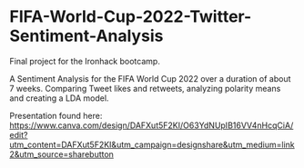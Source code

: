 # FIFA-World-Cup-2022-Twitter-Sentiment-Analysis
Final project for the Ironhack bootcamp.

A Sentiment Analysis for the FIFA World Cup 2022 over a duration of about 7 weeks.
Comparing Tweet likes and retweets, analyzing polarity means and creating a LDA model.

Presentation found here: https://www.canva.com/design/DAFXut5F2KI/O63YdNUpIB16VV4nHcqCiA/edit?utm_content=DAFXut5F2KI&utm_campaign=designshare&utm_medium=link2&utm_source=sharebutton
